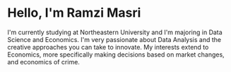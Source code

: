 # Hello, I'm Ramzi Masri

I'm currently studying at Northeastern University and I'm majoring in Data Science and Economics. I'm very passionate about Data Analysis and the creative approaches you can take to innovate. My interests extend to Economics, more specifically making decisions based on market changes, and economics of crime.



